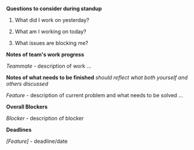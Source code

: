 **Questions to consider during standup**

1. What did I work on yesterday?

2. What am I working on today?

3. What issues are blocking me?

**Notes of team's work progress**

*Teammate* - description of work
...

**Notes of what needs to be finished**
*should reflect what both yourself and others discussed*

*Feature* - description of current problem and what needs to be solved
...

**Overall Blockers**

*Blocker* - description of blocker

**Deadlines**

*[Feature]* - deadline/date
